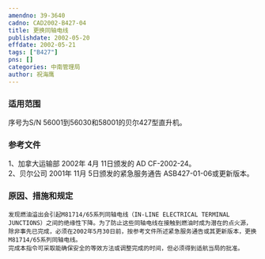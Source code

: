 ```yaml
---
amendno: 39-3640  
cadno: CAD2002-B427-04  
title: 更换同轴电线  
publishdate: 2002-05-20  
effdate: 2002-05-21  
tags: ["B427"]  
pns: []  
categories: 中南管理局  
author: 祝海鹰  
---
```

  
### 适用范围  
序号为S/N 56001到56030和58001的贝尔427型直升机。  
  
<!--more-->  
### 参考文件  
1、加拿大运输部 2002年 4月 11日颁发的 AD CF-2002-24。  
 2、贝尔公司 2001年 11月 5日颁发的紧急服务通告 ASB427-01-06或更新版本。  
  
### 原因、措施和规定  
    发现燃油溢出会引起M81714/65系列同轴电线（IN-LINE ELECTRICAL TERMINAL JUNCTIONS）之间的绝缘性下降。为了防止这些同轴电线在接触到燃油时成为潜在的点火源，除非事先已完成，必须在2002年5月30日前，按参考文件所述紧急服务通告或其更新版本，更换M81714/65系列同轴电线。  
    完成本指令可采取能确保安全的等效方法或调整完成的时间，但必须得到适航当局的批准。  
